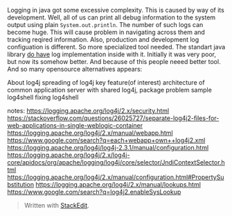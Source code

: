 Logging in java got some excessive complexity. This is caused by way of its development. Well, all of us can print all debug information to the system output using plain `System.out.println`. The number of such logs can become huge. This will cause problem in navigating across them and tracking reqired information. Also, production and development log configuation is different. So more specialized tool needed. The standart java library [do have](https://docs.oracle.com/javase/10/core/java-logging-overview.htm) log implementation inside with it. Initially it was very poor, but now its somehow better. And because of this people neeed better tool. And so many opensource alternatives appears:
 


About log4j
spreading of log4j
key feature(of interest)
architecture of common application server with shared log4j, package problem
sample
log4shell
fixing log4shell


notes:
https://logging.apache.org/log4j/2.x/security.html
https://stackoverflow.com/questions/26025727/separate-log4j2-files-for-web-applications-in-single-weblogic-container
https://logging.apache.org/log4j/2.x/manual/webapp.html
https://www.google.com/search?q=each+webapp+own++log4j2.xml
https://logging.apache.org/log4j/log4j-2.3.1/manual/configuration.html
https://logging.apache.org/log4j/2.x/log4j-core/apidocs/org/apache/logging/log4j/core/selector/JndiContextSelector.html
https://logging.apache.org/log4j/2.x/manual/configuration.html#PropertySubstitution
https://logging.apache.org/log4j/2.x/manual/lookups.html
https://www.google.com/search?q=log4j2.enableSysLookup








> Written with [StackEdit](https://stackedit.io/).
<!--stackedit_data:
eyJoaXN0b3J5IjpbLTI5ODM3Mjk1NSwxNjc5MjI1OTA3LC0xMD
k3OTI4ODg4LDYyNDkwNDczNV19
-->